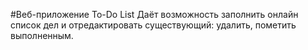 #Веб-приложение To-Do List
Даёт возможность заполнить онлайн список дел
и отредактировать существующий: удалить, пометить выполненным.

